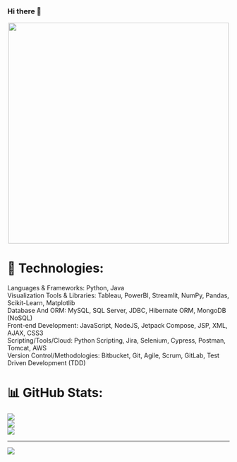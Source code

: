 ### Hi there 👋

<div id="header" align="center">
  <img src="https://user-images.githubusercontent.com/59734313/157189039-c09b3e38-9f42-42c0-ab54-14f1574190a7.gif" width=500/>
</div>


# 💫 Technologies:<br>
Languages & Frameworks: Python, Java<br>
Visualization Tools & Libraries: Tableau, PowerBI, Streamlit, NumPy, Pandas, Scikit-Learn, Matplotlib<br>
Database And ORM: MySQL, SQL Server, JDBC, Hibernate ORM, MongoDB (NoSQL)<br>
Front-end Development: JavaScript, NodeJS, Jetpack Compose, JSP, XML, AJAX, CSS3<br>
Scripting/Tools/Cloud: Python Scripting, Jira, Selenium, Cypress, Postman, Tomcat, AWS<br>
Version Control/Methodologies: Bitbucket, Git, Agile, Scrum, GitLab, Test Driven Development (TDD)<br>





# 📊 GitHub Stats:
![](https://github-readme-stats.vercel.app/api?username=JaspreetKaur0410&theme=dark&hide_border=false&include_all_commits=false&count_private=false)<br/>
![](https://github-readme-streak-stats.herokuapp.com/?user=JaspreetKaur0410&theme=dark&hide_border=false)<br/>
![](https://github-readme-stats.vercel.app/api/top-langs/?username=JaspreetKaur0410&theme=dark&hide_border=false&include_all_commits=false&count_private=false&layout=compact)

---
[![](https://visitcount.itsvg.in/api?id=JaspreetKaur0410&icon=0&color=0)](https://visitcount.itsvg.in)

<!-- Proudly created with GPRM ( https://gprm.itsvg.in ) -->
